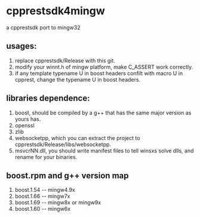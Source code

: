 # cpprestsdk4mingw
a cpprestsdk port to mingw32
## usages:
1. replace cpprestsdk/Release with this git.
2. modify your winnt.h of mingw platform, make C_ASSERT work correctly.
3. if any template typename U in boost headers confilt with macro U in cpprest, change the typename U in boost headers.
## libraries dependence:
1. boost, should be compiled by a g++ that has the same major version as yours has.
2. openssl
3. zlib
4. websocketpp, which you can extract the project to cpprestsdk/Release/libs/websocketpp.
5. msvcrNN.dll, you should write manifest files to tell winsxs solve dlls, and rename for your binaries.
## boost.rpm and g++ version map
1. boost.1.54 -- mingw4.9x
2. boost.1.66 -- mingw7x
3. boost.1.69 -- mingw8x or mingw9x
4. boost.1.60 -- mingw6x
